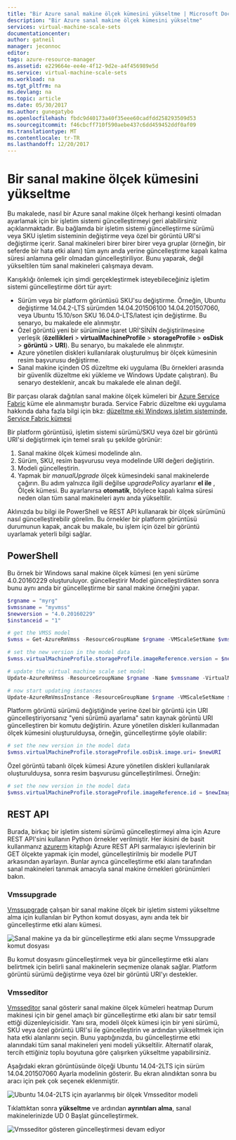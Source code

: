 ```yaml
---
title: "Bir Azure sanal makine ölçek kümesini yükseltme | Microsoft Docs"
description: "Bir Azure sanal makine ölçek kümesini yükseltme"
services: virtual-machine-scale-sets
documentationcenter: 
author: gatneil
manager: jeconnoc
editor: 
tags: azure-resource-manager
ms.assetid: e229664e-ee4e-4f12-9d2e-a4f456989e5d
ms.service: virtual-machine-scale-sets
ms.workload: na
ms.tgt_pltfrm: na
ms.devlang: na
ms.topic: article
ms.date: 05/30/2017
ms.author: gunegatybo
ms.openlocfilehash: fbdc9d40173a40f35eee60cadfdd258293509d53
ms.sourcegitcommit: f46cbcff710f590aebe437c6dd459452ddf0af09
ms.translationtype: MT
ms.contentlocale: tr-TR
ms.lasthandoff: 12/20/2017
---
```

# <a name="upgrade-a-virtual-machine-scale-set"></a>Bir sanal makine ölçek kümesini yükseltme
Bu makalede, nasıl bir Azure sanal makine ölçek herhangi kesinti olmadan ayarlamak için bir işletim sistemi güncelleştirmeyi geri alabilirsiniz açıklanmaktadır. Bu bağlamda bir işletim sistemi güncelleştirme sürümü veya SKU işletim sisteminin değiştirme veya özel bir görüntü URI'si değiştirme içerir. Sanal makineleri birer birer birer veya gruplar (örneğin, bir seferde bir hata etki alanı) tüm aynı anda yerine güncelleştirme kapalı kalma süresi anlamına gelir olmadan güncelleştiriliyor. Bunu yaparak, değil yükseltilen tüm sanal makineleri çalışmaya devam.

Karışıklığı önlemek için şimdi gerçekleştirmek isteyebileceğiniz işletim sistemi güncelleştirme dört tür ayırt:

* Sürüm veya bir platform görüntüsü SKU'su değiştirme. Örneğin, Ubuntu değiştirme 14.04.2-LTS sürümden 14.04.201506100 14.04.201507060, veya Ubuntu 15.10/son SKU 16.04.0-LTS/latest için değiştirme. Bu senaryo, bu makalede ele alınmıştır.
* Özel görüntü yeni bir sürümüne işaret URİ'SİNİN değiştirilmesine yerleşik (**özellikleri** > **virtualMachineProfile** > **storageProfile** > **osDisk** > **görüntü** > **URI**). Bu senaryo, bu makalede ele alınmıştır.
* Azure yönetilen diskleri kullanılarak oluşturulmuş bir ölçek kümesinin resim başvurusu değiştirme.
* Sanal makine içinden OS düzeltme eki uygulama (Bu örnekleri arasında bir güvenlik düzeltme eki yükleme ve Windows Update çalıştıran). Bu senaryo desteklenir, ancak bu makalede ele alınan değil.

Bir parçası olarak dağıtılan sanal makine ölçek kümeleri bir [Azure Service Fabric](https://azure.microsoft.com/services/service-fabric/) küme ele alınmamıştır burada. Service Fabric düzeltme eki uygulama hakkında daha fazla bilgi için bkz: [düzeltme eki Windows işletim sisteminde, Service Fabric kümesi](https://docs.microsoft.com/azure/service-fabric/service-fabric-patch-orchestration-application)

Bir platform görüntüsü, işletim sistemi sürümü/SKU veya özel bir görüntü URI'si değiştirmek için temel sıralı şu şekilde görünür:

1. Sanal makine ölçek kümesi modelinde alın.
2. Sürüm, SKU, resim başvurusu veya modelinde URI değeri değiştirin.
3. Modeli güncelleştirin.
4. Yapmak bir *manualUpgrade* ölçek kümesindeki sanal makinelerde çağırın. Bu adım yalnızca ilgili değilse *upgradePolicy* ayarlanır **el ile** , Ölçek kümesi. Bu ayarlanırsa **otomatik**, böylece kapalı kalma süresi neden olan tüm sanal makineleri aynı anda yükseltilir.

Aklınızda bu bilgi ile PowerShell ve REST API kullanarak bir ölçek sürümünü nasıl güncelleştirebilir görelim. Bu örnekler bir platform görüntüsü durumunun kapak, ancak bu makale, bu işlem için özel bir görüntü uyarlamak yeterli bilgi sağlar.

## <a name="powershell"></a>PowerShell
Bu örnek bir Windows sanal makine ölçek kümesi (en yeni sürüme 4.0.20160229 oluşturuluyor. güncelleştirir Model güncelleştirdikten sonra bunu aynı anda bir güncelleştirme bir sanal makine örneğini yapar.

```powershell
$rgname = "myrg"
$vmssname = "myvmss"
$newversion = "4.0.20160229"
$instanceid = "1"

# get the VMSS model
$vmss = Get-AzureRmVmss -ResourceGroupName $rgname -VMScaleSetName $vmssname

# set the new version in the model data
$vmss.virtualMachineProfile.storageProfile.imageReference.version = $newversion

# update the virtual machine scale set model
Update-AzureRmVmss -ResourceGroupName $rgname -Name $vmssname -VirtualMachineScaleSet $vmss

# now start updating instances
Update-AzureRmVmssInstance -ResourceGroupName $rgname -VMScaleSetName $vmssname -InstanceId $instanceId
```

Platform görüntü sürümü değiştiğinde yerine özel bir görüntü için URI güncelleştiriyorsanız "yeni sürümü ayarlama" satırı kaynak görüntü URI güncelleştiren bir komutu değiştirin. Azure yönetilen diskleri kullanmadan ölçek kümesini oluşturulduysa, örneğin, güncelleştirme şöyle olabilir:

```powershell
# set the new version in the model data
$vmss.virtualMachineProfile.storageProfile.osDisk.image.uri= $newURI
```

Özel görüntü tabanlı ölçek kümesi Azure yönetilen diskleri kullanılarak oluşturulduysa, sonra resim başvurusu güncelleştirilmesi. Örneğin:

```powershell
# set the new version in the model data
$vmss.virtualMachineProfile.storageProfile.imageReference.id = $newImageReference
```

## <a name="the-rest-api"></a>REST API
Burada, birkaç bir işletim sistemi sürümü güncelleştirmeyi alma için Azure REST API'sini kullanın Python örnekler verilmiştir. Her ikisini de basit kullanmanız [azurerm](https://pypi.python.org/pypi/azurerm) kitaplığı Azure REST API sarmalayıcı işlevlerinin bir GET ölçekte yapmak için model, güncelleştirilmiş bir modelle PUT arkasından ayarlayın. Bunlar ayrıca güncelleştirme etki alanı tarafından sanal makineleri tanımak amacıyla sanal makine örnekleri görünümleri bakın.

### <a name="vmssupgrade"></a>Vmssupgrade
 [Vmssupgrade](https://github.com/gbowerman/vmsstools) çalışan bir sanal makine ölçek bir işletim sistemi yükseltme alma için kullanılan bir Python komut dosyası, aynı anda tek bir güncelleştirme etki alanı kümesi.

![Sanal makine ya da bir güncelleştirme etki alanı seçme Vmssupgrade komut dosyası](./media/virtual-machine-scale-sets-upgrade-scale-set/vmssupgrade-screenshot.png)

Bu komut dosyasını güncelleştirmek veya bir güncelleştirme etki alanı belirtmek için belirli sanal makinelerin seçmenize olanak sağlar. Platform görüntü sürümü değiştirme veya özel bir görüntü URI'yı destekler.

### <a name="vmsseditor"></a>Vmsseditor
[Vmsseditor](https://github.com/gbowerman/vmssdashboard) sanal gösterir sanal makine ölçek kümeleri heatmap Durum makinesi için bir genel amaçlı bir güncelleştirme etki alanı bir satır temsil ettiği düzenleyicisidir. Yanı sıra, modeli ölçek kümesi için bir yeni sürümü, SKU veya özel görüntü URI'si ile güncelleştirin ve ardından yükseltmek için hata etki alanlarını seçin. Bunu yaptığınızda, bu güncelleştirme etki alanındaki tüm sanal makineleri yeni modeli yükseltilir. Alternatif olarak, tercih ettiğiniz toplu boyutuna göre çalışırken yükseltme yapabilirsiniz.  

Aşağıdaki ekran görüntüsünde ölçeği Ubuntu 14.04-2LTS için sürüm 14.04.201507060 Ayarla modelinin gösterir. Bu ekran alındıktan sonra bu aracı için pek çok seçenek eklenmiştir.

![Ubuntu 14.04-2LTS için ayarlanmış bir ölçek Vmsseditor modeli](./media/virtual-machine-scale-sets-upgrade-scale-set/vmssEditor1.png)

Tıklattıktan sonra **yükseltme** ve ardından **ayrıntıları alma**, sanal makinelerinizde UD 0 Başlat güncelleştirmek.

![Vmsseditor gösteren güncelleştirmesi devam ediyor](./media/virtual-machine-scale-sets-upgrade-scale-set/vmssEditor2.png)


